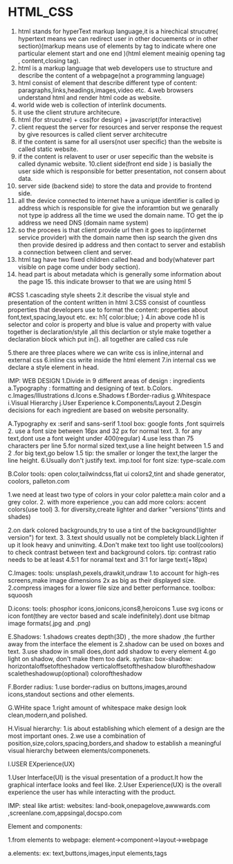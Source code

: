# HTML_CSS

1. html stands for hyperText markup language,it is a hirechical strucutre( hypertext means we can redirect user in other docuements or in other section)(markup means use of elements by tag to indicate where one particular element start and one end )(html element meainig opening tag , content,closing tag).
2. html is a markup language that web developers use to structure and describe the content of a webpage(not a programming language)
3. html consist of element that describe different type of content: paragraphs,links,headings,images,video etc.
   4.web browsers understand html and render html code as website.
4. world wide web is collection of interlink documents.
5. it use the client struture architecure.
6. html (for strucutre) + css(for design) + javascript(for interactive)
7. client request the server for resources and server response the request by give resources is called client server architecutre
8. if the content is same for all users(not user specific) than the website is called static website.
9. if the content is relavent to user or user sepecific than the website is called dynamic website.
   10.client side(front end side ) is basially the user side which is responsible for better presentation, not consern about data.
10. server side (backend side) to store the data and provide to frontend side.
11. all the device connected to internet have a unique identifier is called ip address which is responsible for give the inforamtion but we genarally not type ip address all the time we used the domain name. TO get the ip address we need DNS
    (domain name system)
12. so the procees is that client provide url then it goes to isp(internet service provider) with the domain name then isp search the given dns then provide desired ip address and then contact to server and establish a connection between client and server.
13. html tag have two fixed children called head and body(whatever part visible on page come under body section).
14. head part is about metadata which is generally some information about the page 15.<!DOCTYPE html> this indicate browser to that we are using html 5

#CSS
1.cascading style sheets
2.it describe the visual style and presentation of the content written in html
3.CSS consist of countless properties that developers use to format the content: properties about font,text,spacing,layout etc.
ex: h1{
color:blue;
}
4.in above code h1 is selector and color is property and blue is value and property with value together is declaration/style ,all this declartion or style make together a declaration block which put in{}. all together are called css rule

5.there are three places where we can write css is inline,internal and external css
6.inline css write inside the html element
7.in internal css we declare a style element in head.

IMP:
WEB DESIGN
1.Divide in 9 different areas of design : ingredients
a.Typography : formatting and designing of text.
b.Colors.
c.Images/Illustrations
d.Icons
e.Shadows
f.Border-radius
g.Whitespace
i.Visual Hierarchy
j.User Experience
k.Components/Layout
2.Desgin decisions for each ingredient are based on website personality.

A.Typography
ex :serif and sans-serif
1.tool box: google fonts ,font squirrels 2. use a font size between 16px and 32 px for normal text. 3. for any text,dont use a font weight under 400(regular)
4.use less than 75 characters per line
5.for normal sized text,use a line height between 1.5
and 2 .for big text,go below 1.5
tip: the smaller or longer the text,the larger the line height. 6.Usually don't justify text.
imp.tool for font size: type-scale.com

B.Color
tools: open color,tailwindcss,flat ui colors2,tint and shade generator, coolors, palleton.com

1.we need at least two type of colors in your color palette:a main color and a grey color. 2. with more experience ,you can add more colors: accent colors(use tool) 3. for diversity,create lighter and darker "versions"(tints and shades)

2.on dark colored backgrounds,try to use a tint of the background(lighter version") for text. 3.
3.text should usually not be completely black.Lighten if up it look heavy and uninviting.
4.Don't make text too light use tool(coolors) to check contrast between text and background colors.
tip: contrast ratio needs to be at least 4.5:1 for noramal text and 3:1 for large text(+18px)

C.Images:
tools: unsplash,pexels,drawkit,undraw
1.to account for high-res screens,make image dimensions 2x as big as their displayed size.
2.compress images for a lower file size and better performance.
toolbox: squoosh

D.icons:
tools: phosphor icons,ionicons,icons8,heroicons
1.use svg icons or icon font(they are vector based and scale indefinitely).dont use bitmap image formats(.jpg and .png)

E.Shadows:
1.shadows creates depth(3D) , the more shadow ,the further away from the interface the element is
2.shadow can be used on boxes and text.
3.use shadow in small does,dont add shadow to every element
4.go light on shadow, don't make them too dark.
syntax: box-shadow: horizontaloffsetoftheshadow verticaloffsetoftheshadow bluroftheshadow scaletheshadowup(optional) coloroftheshadow

F.Border radius:
1.use border-radius on buttons,images,around icons,standout sections and other elements.

G.WHite space
1.right amount of whitespace make design look clean,modern,and polished.

H.Visual hierarchy:
1.is about establishing which element of a design are the most important ones.
2.we use a combination of position,size,colors,spacing,borders,and shadow to establish a meaningful visual hierarchy between elements/componenets.

I.USER EXperience(UX)

1.User Interface(UI) is the visual presentation of a product.It how the graphical interface looks and feel like.
2.User Experience(UX) is the overall experience the user has while interacting with the product.

IMP: steal like artist:
websites: land-book,onepagelove,awwwards.com
,screenlane.com,appsingal,docspo.com

Element and components:

1.from elements to webpage:
element->component->layout->webpage

a.elements:
ex: text,buttons,images,input elements,tags
